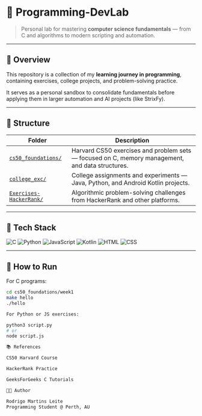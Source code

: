 # 🧠 Programming-DevLab

> Personal lab for mastering **computer science fundamentals** — from C and algorithms to modern scripting and automation.

---

## 📘 Overview

This repository is a collection of my **learning journey in programming**, containing exercises, college projects, and problem-solving practice.

It serves as a personal sandbox to consolidate fundamentals before applying them in larger automation and AI projects (like StrixFy).

---

## 🧩 Structure

| Folder | Description |
|---------|--------------|
| [`cs50_foundations/`](./cs50_foundations) | Harvard CS50 exercises and problem sets — focused on C, memory management, and data structures. |
| [`college_exc/`](./college_exc) | College assignments and experiments — Java, Python, and Android Kotlin projects. |
| [`Exercises-HackerRank/`](./Exercises-HackerRank) | Algorithmic problem-solving challenges from HackerRank and other platforms. |

---

## 🧱 Tech Stack

![C](https://img.shields.io/badge/C-00599C?logo=c&logoColor=white)
![Python](https://img.shields.io/badge/Python-3776AB?logo=python&logoColor=white)
![JavaScript](https://img.shields.io/badge/JavaScript-F7DF1E?logo=javascript&logoColor=black)
![Kotlin](https://img.shields.io/badge/Kotlin-7F52FF?logo=kotlin&logoColor=white)
![HTML](https://img.shields.io/badge/HTML-E34F26?logo=html5&logoColor=white)
![CSS](https://img.shields.io/badge/CSS-1572B6?logo=css3&logoColor=white)

---

## 🚀 How to Run

For C programs:
```bash
cd cs50_foundations/week1
make hello
./hello

For Python or JS exercises:

python3 script.py
# or
node script.js

📚 References

CS50 Harvard Course

HackerRank Practice

GeeksForGeeks C Tutorials

🧑‍💻 Author

Rodrigo Martins Leite
Programming Student @ Perth, AU